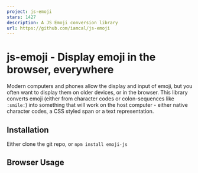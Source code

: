 ```yaml
---
project: js-emoji
stars: 1427
description: A JS Emoji conversion library
url: https://github.com/iamcal/js-emoji
---
```


js-emoji - Display emoji in the browser, everywhere
===================================================

Modern computers and phones allow the display and input of emoji, but you often want to display them on older devices, or in the browser. This library converts emoji (either from character codes or colon-sequences like `:smile:`) into something that will work on the host computer - either native character codes, a CSS styled span or a text representation.

Installation
------------

Either clone the git repo, or `npm install emoji-js`

Browser Usage
-------------

<link href\="emoji.css" rel\="stylesheet" type\="text/css" />
<script src\="emoji.js" type\="text/javascript"\></script\>
<script type\="text/javascript"\>

var emoji \= new EmojiConvertor();

// replaces \\u{1F604} with platform appropriate content
var output1 \= emoji.replace\_unified(input);

// replaces :smile: with platform appropriate content
var output2 \= emoji.replace\_colons(input);

// convert colons explicitly to unicode
emoji.replace\_mode \= 'unified';
emoji.allow\_native \= true;
var output3 \= emoji.replace\_colons(input);

</script\>

You can view a live demo here.

Node Usage
----------

After installing the package via `npm install emoji-js`:

var EmojiConvertor \= require('emoji-js');

var emoji \= new EmojiConvertor();

console.log(emoji.replace\_colons("Hello :smile:"));

Output control
--------------

There are many options to control the format of the replacement, although the defaults should work well on all platforms. There are two overrides which ignore all other replacement-mode preferences:

-   `emoji.text_mode = true` - force text output mode, e.g. `smile` (default `false`)
-   `emoji.colons_mode = true` - force colon output mode, e.g. `:smile:` (default: `false`)

After that, the mode is determined automatically by examining the environment and determining capabilities. You can introspect the auto-detected mode by checking `emoji.replace_mode`, which can have the following values:

-   `unified` - Output Unicode code points
-   `softbank` - Output _legacy_ Softbank/iOS code points
-   `google` - Output _legacy_ Android code points
-   `css` - Output HTML images, using `<span>` elements with CSS background images
-   `img` - Output HTML images, using `<img>` elements

You can explicitly override the `emoji.replace_mode` to any of the above values. There are a few options which determine how the `emoji.replace_mode` value is used at run-time:

-   `emoji.allow_native = true` - Allow output of code points (default: `true`, otherwise falls back to `css` or `img` mode)
-   `emoji.use_sheet = true` - Use spritesheets with CSS positioning, instead of individual images (default: `false`, only applies in `css` mode)
-   `emoji.use_css_imgs = true` - Use individual CSS classes for each emoji, rather than inlining the positioning (default: `false`, only applies in `css` mode, requires the CSS file to be loaded)
-   `emoji.avoid_ms_emoji = true` - For browsers on Windows, don't allow native code points (because they look awful) (default: `true`)

There are also some further options that change the nature of the output under various modes:

-   `emoji.wrap_native = true` - Wrap native code points in `<span class="emoji-native"></span>` to allow styling (default: `false`, only applies in `native`, `google` and `softbank` modes)
-   `emoji.include_title = true` - Set the `"title"` property on the `<span>` or `<img>` tag to the short-name, e.g. `:smile:` (default: `false`, only applies in `css` and `img` modes)
-   `emoji.include_text = true` - Set the text inside the `<span>` tag to the short-name, e.g. `:smile:` (default: `false`, only applies in `css` mode)

Images
------

The library supports using multiple image sets, which can be selected using the `emoji.img_set` property. Valid values are:

-   `apple` (default)
-   `google`
-   `twitter`
-   `facebook`
-   `messenger`

This value is used as a lookup in the `emoji.img_sets` property, which defines each set. By default, it assumes your images are under the path `/emoji-data/`, but you can override these values:

```
emoji.img_sets.apple.path = 'http://my-cdn.com/emoji-apple-64/';
emoji.img_sets.apple.sheet = 'http://my-cdn.com/emoji-apple-sheet-64.png';
```

The `.path` property, the directory containing individual images, must end in a trailing slash. The `.sheet` property points directly to a spritesheet. The images can be found in the emoji-data repository: https://github.com/iamcal/emoji-data

Make sure you use the same version of the images that this library was built with, otherwise spritesheets will not work, and some images may be wrong or missing!

If you need to cache-bust your images, you can use the following property:

```
emoji.img_suffix = '?foo';
```

This will cause the generated URLs to have `?foo` appended (default: `''`).

Further options
---------------

If you wish to allow `:SMILE:` to work the same as `:smile:`, you can set `emoji.allow_caps = true` (default: `false`)

You can add your own emoji aliases, even overriding built-in emoji:

```
emoji.addAliases({
  'doge' : '1f415',
  'cat'  : '1f346'
});
```

You can then remove your custom aliases, which will also reset built-in emoji back to their original state:

```
emoji.removeAliases([
  'doge',
  'cat',
]);
```

Upgrading from 1.x or 2.x
-------------------------

Prior to version 3.0, the `emoji.js` library would instantiate a global object called `emoji`, which you would call methods on. In versions 3.0 and later, the library exposes a single class called `EmojiConvertor` which needs to be instantiated manually. To upgrade old code, simply add this line in a global context:

```
var emoji = new EmojiConvertor();
```

Lifecycle
---------

The library is designed to be used with the following flow:

1.  User enters text on a modern device, containing native emoji
2.  Data is stored by application, optionally translated to `:colon:` style
3.  When data is viewed by users on iPhone, Mac or Android phone, emoji appear natively
4.  When data is viewed on older devices, emoji are replaced with inline `<span>` elements with background images or simple images.

While the JS library can replace native emoji codepoints, it's significantly slower than replacing colon sequences. By translating to and storing colon sequences on the backend, you are able to:

-   Support older Android phones (Google emoji codepoints)
-   Support older iPhones (Softbank emoji codepoints)
-   Allow users to enter `:smile:` and have it appear as an emoji everywhere

Using MySQL for storage
-----------------------

**You don't need to worry about this if you translate to colon syntax before storage.**

Some special care may be needed to store emoji in your database. While some characters (e.g. Cloud, U+2601) are within the Basic Multilingual Plane (BMP), others (e.g. Close Umbrella, U+1F302) are not. As such, they require 4 bytes of storage to encode each character. Inside MySQL, this requires switching from `utf8` storage to `utf8mb4`.

You can modify a database and table using a statement like:

```
ALTER DATABASE my_database DEFAULT CHARACTER SET utf8mb4 COLLATE utf8mb4_general_ci;
ALTER TABLE my_table CONVERT TO CHARACTER SET utf8mb4 COLLATE utf8mb4_general_ci;
```

You will also need to modify your connection character set.

Version History
---------------

See CHANGES.md

